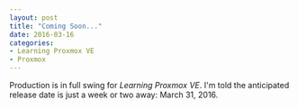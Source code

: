 ```yaml
---
layout: post
title: "Coming Soon..."
date: 2016-03-16
categories:
- Learning Proxmox VE
- Proxmox
---
```





Production is in full swing for *Learning Proxmox VE*. I'm told the anticipated release date is just a week or two away: March 31, 2016.
